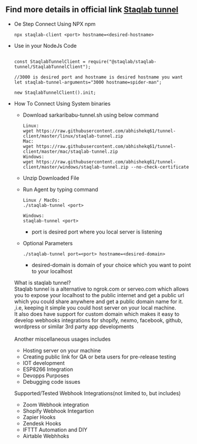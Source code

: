 ## Find more details in official link [Staqlab tunnel](https://tunnel.staqlab.com/)

   - Oe Step Connect Using NPX npm
     ```
     npx staqlab-client <port> hostname=<desired-hostname>
     ```
   - Use in your NodeJs Code
     ```
   
     const StaqlabTunnelClient = require("@staqlab/staqlab-tunnel/StaqlabTunnelClient");
   
     //3000 is desired port and hostname is desired hostname you want
     let staqlab-tunnel-arguments="3000 hostname=spider-man";
   
     new StaqlabTunnelClient().init;
     ```  

-  How To Connect Using System binaries
   - Download sarkaribabu-tunnel.sh using below command<br>
      ```
     Linux:
     wget https://raw.githubusercontent.com/abhishekq61/tunnel-client/master/linux/staqlab-tunnel.zip
     Mac:
     wget https://raw.githubusercontent.com/abhishekq61/tunnel-client/master/mac/staqlab-tunnel.zip
     Windows:
     wget https://raw.githubusercontent.com/abhishekq61/tunnel-client/master/windows/staqlab-tunnel.zip --no-check-certificate
     ```
   - Unzip Downloaded File<br>
 
    - Run Agent by typing command<br>
      ```    
      Linux / MacOs:
      ./staqlab-tunnel <port>
      
      Windows:
      staqlab-tunnel <port>
       ```
         - port is desired port where you local server is listening
     - Optional Parameters
       <br>
         ```
       ./staqlab-tunnel port=<port> hostname=<desired-domain>
       ```
         - desired-domain is domain of your choice which you want to point to your localhost
         
         
   What is staqlab tunnel?<br/>
   Staqlab tunnel is a alternative to ngrok.com or serveo.com which allows you to expose your localhost to
   the public internet and get a public url which you could share anywhere and get a public domain name for it. ,i.e, 
   keeping it simple you could host server on your local machine.<br/>
   It also does have support for custom domain which makes it easy to develop webhooks integrations for shopify, nexmo,
   facebook, github, wordpress or similar 3rd party app developments <br/><br/>
   Another miscellaneous usages includes<br/>
   - Hosting server on your machine
   - Creating public link for QA or beta users for pre-release testing
   - IOT development 
   - ESP8266 Integration
   - Devopps Purposes
   - Debugging code issues
   
   Supported/Tested Webhook Integrations(not limited to, but includes)
   - Zoom Webhook integration
   - Shopify Webhook Integartion
   - Zapier Hooks
   - Zendesk Hooks
   - IFTTT Automation and DIY
   - Airtable Webhhoks     
